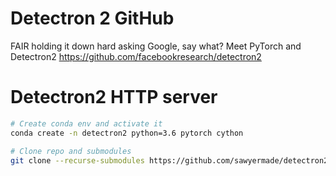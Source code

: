 # Detectron 2 GitHub
FAIR holding it down hard asking Google, say what? Meet PyTorch and Detectron2 https://github.com/facebookresearch/detectron2

# Detectron2 HTTP server
```bash
# Create conda env and activate it
conda create -n detectron2 python=3.6 pytorch cython

# Clone repo and submodules
git clone --recurse-submodules https://github.com/sawyermade/detectron2_http.git
```

